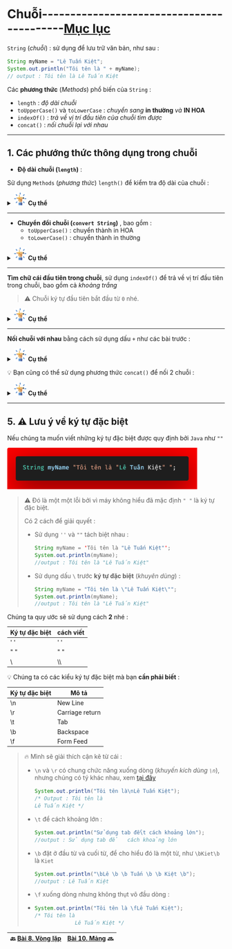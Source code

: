 # Chuỗi------------------------------------------[Mục lục](https://github.com/Zenfection/Java)

`String` (*chuỗi*) : sử dụng để lưu trữ văn bản, như sau : 

```java
String myName = "Lê Tuấn Kiệt";
System.out.println("Tôi tên là " + myName);
// output : Tôi tên là Lê Tuấn Kiệt
```

Các **phương thức** (*Methods*) phổ biến của `String` : 

- `length` : *độ dài chuỗi*
- `toUpperCase()` và `toLowerCase` : *chuyển sang* **in thường** *và* **IN HOA**
- `indexOf()` : *trả về vị trí đầu tiên của chuỗi tìm được*
- `concat()` : *nối chuỗi lại với nhau*

---

## 1. Các phướng thức thông dụng trong chuỗi

- **Độ dài chuỗi (`length`)** : 

Sử dụng `Methods` (*phương thức*) `length()` để kiểm tra độ dài của chuỗi :

<details>
<summary><b><img src="https://raw.githubusercontent.com/Zenfection/Image/master/2021/02/01-15-08-13-Specialization.png"> Cụ thể</b></summary>

```java
String myName = "Lê Tuấn Kiệt";
System.out.println("Độ dài tên của tôi là " + myName.length());
// output : Độ dài tên của tôi là 12
```

> 💡 Để sử dụng `method` thì các bạn `.` phía sau một `Object` là được nha, ví dụ như `myName.length()`
> 
> - `myName` là `Object`
> - `length()` là phương thức

</details>

---

- **Chuyển đổi chuỗi (`convert String`)** , bao gồm :
  - `toUpperCase()` : chuyển thành in HOA
  - `toLowerCase()` : chuyển thành in thường

<details>
<summary><b><img src="https://raw.githubusercontent.com/Zenfection/Image/master/2021/02/01-15-08-13-Specialization.png"> Cụ thể</b></summary>

```java
String myName = "LÊ TUẤN KIỆT";
String myNickName = "zenfection";
System.out.println(myName.toLowerCase()); // Chuyển in thường
System.out.println(myName.toUpperCase()); // chuyển in hoa
/* output : 
lê tuấn kiệt
ZENFECTION   */
```

</details>

---

**Tìm chữ cái đầu tiên trong chuỗi**, sử dụng  `indexOf()` để trả về vị trí đầu tiên trong chuỗi, bao gồm cả *khoảng trắng*

> ⚠️ Chuỗi ký tự đầu tiên bắt đầu từ `0` nhé.

<details>
<summary><b><img src="https://raw.githubusercontent.com/Zenfection/Image/master/2021/02/01-15-08-13-Specialization.png"> Cụ thể</b></summary>

```java
String myName = "Tuấn Kiệt";
System.out.println("chữ Kiệt ở vị trí thứ " + myName.indexOf("Kiệt"));
// output : chữ Tuấn ở vị trí số 5
```

| Ký tự  | T   | u   | ấ   | n   | " " | K   | i   | ệ   | t   |
| ------ | --- | --- | --- | --- | --- | --- | --- | --- | --- |
| Vị trí | 0   | 1   | 2   | 3   | 4   | 5   | 6   | 7   | 8   |

> 💡 Như bạn đã thấy thì nó sẽ trả về vị trí của chữ `K` trong chuỗi `Kiệt`.

> ⚠️ Trường hợp lưu ý : 
> 
> - Nếu có 2 chữ `Kiệt`, nó vẫn trả về vị trí của chữ `Kiệt` đầu tiên.
> - Nếu chữ `Kiệt` không tồn tại nó sẽ trả về `-1`.

</details>

---

**Nối chuỗi với nhau** bằng cách sử dụng dấu `+` như các bài trước :

<details>
<summary><b><img src="https://raw.githubusercontent.com/Zenfection/Image/master/2021/02/01-15-08-13-Specialization.png"> Cụ thể</b></summary>

```java
String myName = "Tuấn Kiệt";
String firstName = "Lê";
System.out.println("Tên của tôi là : " + fisrtName + " " + myName);
// output: Tên của tôi là Lê Tuấn Kiệt
```

</details>


💡 Bạn cũng có thể sử dụng phương thức `concat()` để nối 2 chuỗi : 

<details>
<summary><b><img src="https://raw.githubusercontent.com/Zenfection/Image/master/2021/02/01-15-08-13-Specialization.png"> Cụ thể</b></summary>

```java
String myName = "Tuấn Kiệt";
String firstName = "Lê";
System.out.println("Tên của tôi là : " + firstName.concat(" ").concat(myName));
//output : Tên của tôi là Lê Tuấn Kiệt
```

> ⚠️ Có thể sử dụng nhiều phương thức `concat()` để nối nhiều chuỗi với nhau : 

</details>

---

## 5. ⚠️ Lưu ý về ký tự đặc biệt

Nếu chúng ta muốn viết những ký tự đặc biệt được quy định bởi `Java` như `""`

<img title="" src="https://raw.githubusercontent.com/Zenfection/Image/master/2021/01/31-12-56-52-java-oop_7.png" alt="java-oop_7.png" width="440">

> ⚠️ Đó là một một lỗi bởi vì máy không hiểu đã mặc định `" "` là ký tự đặc biệt.
> 
> Có 2 cách để giải quyết : 
> 
> - Sử dụng `''` và `""` tách biệt nhau : 
>   
>   ```java
>   String myName = 'Tôi tên là "Lê Tuấn Kiệt"';
>   System.out.println(myName);
>   //output : Tôi tên là "Lê Tuấn Kiệt"
>   ```
> 
> - Sử dụng dấu `\` trước **ký tự đặc biệt** (*khuyên dùng*) :
>   
>   ```java
>   String myName = "Tôi tên là \"Lê Tuấn Kiệt\"";
>   System.out.println(myName);
>   //output : Tôi tên là "Lê Tuấn Kiệt"
>   ```

Chúng ta quy ước sẽ sử dụng cách **2** nhé : 

| Ký tự đặc biệt | cách viết |
| -------------- | --------- |
| ' '            | \' \'     |
| " "            | \" \"     |
| \\             | \\\       |

💡 Chúng ta có các kiểu ký tự đặc biệt mà bạn **cần phải biết** : 

| Ký tự đặc biệt | Mô tả           |
| -------------- | --------------- |
| \n             | New Line        |
| \r             | Carriage return |
| \t             | Tab             |
| \b             | Backspace       |
| \f             | Form Feed       |

> 🔥 Mình sẽ giải thích cận kẽ từ cái : 
> 
> - `\n` và `\r` có chung chức năng xuống dòng (*khuyến kích dùng `\n`*), nhưng chúng có tý khác nhau, xem [tại đây](https://www.it-swarm-vi.com/vi/java/su-khac-biet-giua-cac-ky-tu-char-n-va-r-trong-java-la-gi/942391502/)
>   
>   ```java
>   System.out.println("Tôi tên là\nLê Tuấn Kiệt");
>   /* Output : Tôi tên là
>   Lê Tuấn Kiệt */
>   ```
> 
> - `\t` để cách khoảng lớn : 
>   
>   ```java
>   System.out.println("Sử dụng tab để\t cách khoảng lớn");
>   //output : Sử dụng tab để   cách khoảng lớn
>   ```
> 
> - `\b` đặt ở đầu từ và cuối từ, để cho hiểu đó là một từ, như `\bKiet\b` là `Kiet`
>   
>   ```java
>   System.out.println("\bLê \b \b Tuấn \b \b Kiệt \b");
>   //output : Lê Tuấn Kiệt
>   ```
> 
> - `\f` xuống dòng nhưng không thụt vô đầu dòng : 
> 
> - ```java
>   System.out.println("Tôi tên là \fLê Tuấn Kiệt");
>   /* Tôi tên là 
>                Lê Tuấn Kiệt */
>   ```

| 🔙  [Bài 8. Vòng lặp](https://github.com/Zenfection/Java/blob/master/Java%20Basic/8.Vonglap.md) | [Bài 10. Mảng](https://github.com/Zenfection/Java/blob/master/Java%20Basic/10.Mang.md) 🔜 |
| ----------------------------------------------------------------------------------------------- | ----------------------------------------------------------------------------------------- |